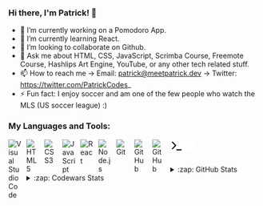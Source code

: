 ### Hi there, I'm Patrick! 👋

- 🔭 I’m currently working on a Pomodoro App.
- 🌱 I’m currently learning React.
- 👯 I’m looking to collaborate on Github.
- 💬 Ask me about HTML, CSS, JavaScript, Scrimba Course, Freemote Course, Hashlips Art Engine, YouTube, or any other tech related stuff.
- 📫 How to reach me → Email: patrick@meetpatrick.dev → Twitter: https://twitter.com/PatrickCodes_
- ⚡ Fun fact: I enjoy soccer and am one of the few people who watch the MLS (US soccer league) :)

### My Languages and Tools:

[<img align="left" alt="Visual Studio Code" width="26px" src="https://cdn.jsdelivr.net/gh/devicons/devicon/icons/vscode/vscode-original.svg" style="padding-right:10px;" />][twitter]
[<img align="left" alt="HTML5" width="26px" src="https://cdn.jsdelivr.net/gh/devicons/devicon/icons/html5/html5-original.svg" style="padding-right:10px;" />][twitter]
[<img align="left" alt="CSS3" width="26px" src="https://cdn.jsdelivr.net/gh/devicons/devicon/icons/css3/css3-original.svg" style="padding-right:10px;" />][twitter]
[<img align="left" alt="JavaScript" width="26px" src="https://cdn.jsdelivr.net/gh/devicons/devicon/icons/javascript/javascript-original.svg" style="padding-right:10px;" />][twitter]
[<img align="left" alt="React" width="26px" src="https://cdn.jsdelivr.net/gh/devicons/devicon/icons/react/react-original.svg" style="padding-right:10px;" />][twitter]
[<img align="left" alt="Node.js" width="26px" src="https://cdn.jsdelivr.net/gh/devicons/devicon/icons/nodejs/nodejs-original.svg" style="padding-right:10px;" />][twitter]
[<img align="left" alt="Git" width="26px" src="https://cdn.jsdelivr.net/gh/devicons/devicon/icons/git/git-original.svg" style="padding-right:10px;" />][twitter]
[<img align="left" alt="GitHub" width="26px" src="https://user-images.githubusercontent.com/3369400/139447912-e0f43f33-6d9f-45f8-be46-2df5bbc91289.png" style="padding-right:10px;" />](https://twitter.com/PatrickCodes_#gh-dark-mode-only)
[<img align="left" alt="GitHub" width="26px" src="https://user-images.githubusercontent.com/3369400/139448065-39a229ba-4b06-434b-bc67-616e2ed80c8f.png" style="padding-right:10px;" />](https://twitter.com/PatrickCodes_#gh-light-mode-only)
[<img align="left" alt="Terminal" width="26px" src="./img/terminal-light.svg" />](https://twitter.com/PatrickCodes_#gh-light-mode-only)
[<img align="left" alt="Terminal" width="26px" src="./img/terminal-dark.svg" />](https://twitter.com/PatrickCodes_#gh-dark-mode-only)

<br />
<br />
<br />

<details>
  <summary>:zap: GitHub Stats</summary>

  <img align="left" alt="PatrickCodes_'s GitHub Stats" src="https://github-readme-stats.vercel.app/api?username=thepatrick00&show_icons=true&hide_border=false&title_color=ff652f&icon_color=FFE400&bg_color=09131B&text_color=ffffff&border_color=0c1a25" />

</details>
<details>
  <summary>:zap: Codewars Stats</summary>

  <a href="https://www.codewars.com/users/thepatrick00/stats"><img src="https://www.codewars.com/users/thepatrick00/badges/large"></a>

</details>

[website]: https://codeSTACKr.com
[twitter]: https://twitter.com/PatrickCodes_